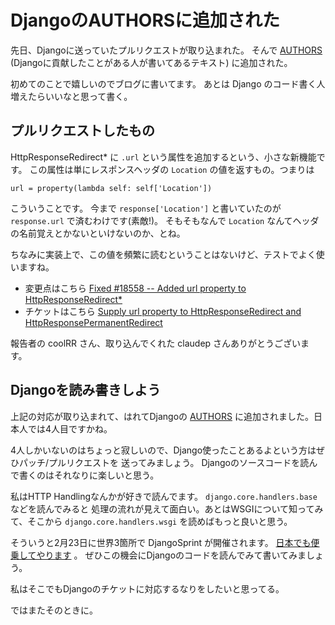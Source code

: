 DjangoのAUTHORSに追加された
===========================

先日、Djangoに送っていたプルリクエストが取り込まれた。 そんで
[AUTHORS](https://github.com/django/django/blob/master/AUTHORS)
(Djangoに貢献したことがある人が書いてあるテキスト) に追加された。

初めてのことで嬉しいのでブログに書いてます。 あとは Django
のコード書く人増えたらいいなと思って書く。

プルリクエストしたもの
----------------------

HttpResponseRedirect\* に `.url`
という属性を追加するという、小さな新機能です。
この属性は単にレスポンスヘッダの `Location` の値を返すもの。つまりは

``` {.sourceCode .python}
url = property(lambda self: self['Location'])
```

こういうことです。 今まで `response['Location']` と書いていたのが
`response.url` で済むわけです(素敵!)。 そもそもなんで `Location`
なんてヘッダの名前覚えとかないといけないのか、とね。

ちなみに実装上で、この値を頻繁に読むということはないけど、テストでよく使いますね。

-   変更点はこちら [Fixed \#18558 -- Added url property to
    HttpResponseRedirect\*](https://github.com/django/django/commit/e94f405d9499d310ef58b7409a98759a5f5512b0)
-   チケットはこちら [Supply url property to HttpResponseRedirect and
    HttpResponsePermanentRedirect](https://code.djangoproject.com/ticket/18558)

報告者の coolRR さん、取り込んでくれた claudep
さんありがとうございます。

Djangoを読み書きしよう
----------------------

上記の対応が取り込まれて、はれてDjangoの
[AUTHORS](https://github.com/django/django/blob/master/AUTHORS#L309)
に追加されました。日本人では4人目ですかね。

4人しかいないのはちょっと寂しいので、Django使ったことあるよという方はぜひパッチ/プルリクエストを
送ってみましょう。
Djangoのソースコードを読んで書くのはそれなりに楽しいと思う。

私はHTTP Handlingなんかが好きで読んでます。 `django.core.handlers.base`
などを読んでみると
処理の流れが見えて面白い。あとはWSGIについて知ってみて、そこから
`django.core.handlers.wsgi` を読めばもっと良いと思う。

そういうと2月23日に世界3箇所で DjangoSprint が開催されます。
[日本でも便乗してやります](http://connpass.com/event/1850/) 。
ぜひこの機会にDjangoのコードを読んでみて書いてみましょう。

私はそこでもDjangoのチケットに対応するなりをしたいと思ってる。

ではまたそのときに。

